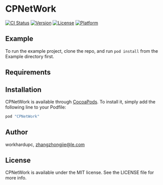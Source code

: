 # CPNetWork

[![CI Status](http://img.shields.io/travis/workhardupc/CPNetWork.svg?style=flat)](https://travis-ci.org/workhardupc/CPNetWork)
[![Version](https://img.shields.io/cocoapods/v/CPNetWork.svg?style=flat)](http://cocoapods.org/pods/CPNetWork)
[![License](https://img.shields.io/cocoapods/l/CPNetWork.svg?style=flat)](http://cocoapods.org/pods/CPNetWork)
[![Platform](https://img.shields.io/cocoapods/p/CPNetWork.svg?style=flat)](http://cocoapods.org/pods/CPNetWork)

## Example

To run the example project, clone the repo, and run `pod install` from the Example directory first.

## Requirements

## Installation

CPNetWork is available through [CocoaPods](http://cocoapods.org). To install
it, simply add the following line to your Podfile:

```ruby
pod "CPNetWork"
```

## Author

workhardupc, zhangzhongjie@le.com

## License

CPNetWork is available under the MIT license. See the LICENSE file for more info.
